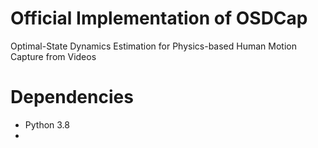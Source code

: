 # Official Implementation of OSDCap
Optimal-State Dynamics Estimation for Physics-based Human Motion Capture from Videos


# Dependencies
- Python 3.8
- 